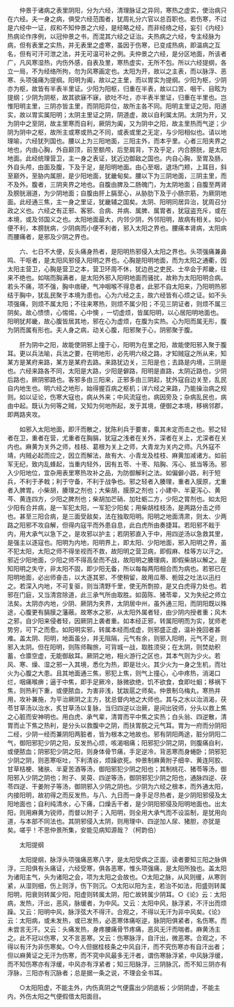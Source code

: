 <!-- { "loadSidebar": true } -->
　　仲景于诸病之表里阴阳，分为六经，清理脉证之异同，寒热之虚实，使治病只在六经。夫一身之病，俱受六经范围者，犹周礼分六官以总百职也。若伤寒，不过是六经中一证，叔和不知仲景之六经，是经略之经，而非经络之经，妄引《内经》热病论作序例，以冠仲景之书，而混其六经之证治。夫热病之六经，专主经脉为病，但有表里之实热，并无表里之虚寒，虽因于伤寒，已变成热病，即温病之互名，但有可汗可泄之法，并无可温可补之例。夫仲景之六经，是分区地面，所该者广，凡风寒湿热，内伤外感，自表及里，寒热虚实，无所不包。所以六经提纲，各立一局，不为经络所拘，勿为风寒画定也。太阳为开，故以之主表，而以脉浮、恶寒、头项强痛为提纲。阳明为阖，故以之主里，而以胃实为提纲。少阳为枢，少阴亦为枢，故皆有半表半里证。少阳为阳枢，归重在半表，故以口苦、咽干、目眩为提纲；少阴为阴枢，故其欲寐不寐，欲吐不吐，亦半表半里证，归重在半里也。岂惟阳明主里，三阴亦皆主里，而阴阳异位，故所主各不同。阳明主里证之阳，阳道实，故以胃实属阳明；太阴主里证之阴，阴道虚，故以自利属太阴。太阴为开，又为阴中之至阴，故主里寒而自利，厥阴为阖，又为阴中之阳，故主里热而气逆；少阴为阴中之枢，故所主或寒或热之不同，或表或里之无定，与少阳相似也。请以地理喻，六经犹列国也。腰以上为三阳地面，三阳主外，而本乎里。心者三阳夹界之地也，内由心胸，外自巅顶，前至额颅，后至肩背，下及乎足，内合膀胱，是太阳地面。此经统理营卫，主一身之表证，犹近边御敌之国也。内自心胸，至胃及肠，外自头颅，由面及腹，下及于足，是阳明地面。由心至咽，退场门颊，上耳目，斜至巅外，至胁内属胆，是少阳地面，犹畿甸矣。腰以下为三阴地面，三阴主里，而不及外。腹者，三阴夹界之地也。自腹由脾及二肠魄门，为太阴地面；自腹至两肾及膀胱溺道，为少阴地面；自腹由肝上膈至心，从胁肋下及于小肠宗筋，为厥阴地面。此经通三焦，主一身之里证，犹畿辅之国矣。太阴、阳明同居异治，犹周召分政之义也。六经之有正邪、客邪、合病、并病、属脾、属胃者，犹寇盗充斥，或在本境，或及邻国义之也。太阳地面最大，内邻少阴，外邻阳明，故病有相关。如小便不利，本膀胱病，少阴病而小便不利者，邪入太阳之界也。腰痛本肾病，太阳病而腰痛者，是邪及少阴之界也。

　　六、七日不大便，反头痛身热者，是阳明热邪侵入太阳之界也。头项强痛兼鼻鸣、干呕者，是太阳风邪侵入阳明之界也。心胸是阳明地面，而为太阳之通衢，因太阳主营卫，心胸是营卫之本，营卫环周不休，犹边邑之吏民、士卒会于邦畿，往来不绝也。如喘而胸满者，是太阳外邪入阳明地面而骚扰，故称为太阳阳明合病。若头不痛，项不强，胸中痞硬，气冲咽喉不得息者，此邪不自太阳来，乃阳明热邪结于胸中，犹乱民聚于本境为患也。心为六经之主，故六经皆有心烦之证。如不头项强痛，则烦不属太阳；不往来寒热，则烦不属少阳；不见三阴证者，则烦不属三阴矣。故心愦愦，心惕惕，心中懊 ，一切虚烦，皆属阳明，以心居阳明地面也。阳明犹邦畿，故心腹皆居其地，邪在心为虚烦，在腹为实热。心为阳而属无形，腹为阴而属有形也。夫人身之病，动关心腹，阳邪聚于心，阴邪聚于腹。

　　肝为阴中之阳，故能使阴邪上撞于心，阳明为在里之阳，故能使阳邪入聚于腹耳。更以兵法喻，兵法之要，在明地形，必先明六经之路，才知贼寇之所从来，知某方是某府来路，某方是某府去路。来路犹边关，三阳是也；去路是内境，三阴是也。六经来路各不同，太阳是大路，少阳是僻路，阳明是直路，太阴近路也，少阴后路也，厥阴邪路也。客邪多由三阳来，正邪多由三阴起，犹外寇自边关至，乱民自内地生也。明六经之地形，始得握百病之枢机；详六经之来路，乃能操治病之规则。如以证论，伤寒大寇也，病从外来；中风流寇也，病因旁及；杂病乱民也，病由中起。既认为何等之贼，又知为何地所起，发于其境，便御之本境，移祸邻郡，即两路夹攻。

　　如邪入太阳地面，即汗而散之，犹陈利兵于要害，乘其未定而击之也。邪之轻者在卫，重者在营，尤重者在胸膈，犹寇之浅者在关外，深者在关上，尤深者在关内也。麻黄为关外之师，桂枝、葛根为关上之师，大青龙为关内之师。凡外寇不靖，内贼必起而应之，因立而解法，故有大、小青龙及桂枝、麻黄加减诸方。如前军无纪，致内乱蜂起，当重内轻外，因有五苓、十枣、陷胸、泻心、抵当等汤。邪入少阳地位，宜杂用表里寒热攻补之品，为防御解利之法。如偏僻小路，利于短兵，不利于矛戟；利于守备，不利于战争也。邪之轻者入腠理，重者入膜原，尤重者入脾胃。小柴胡，腠理之剂也；大柴胡，膜原之剂也；小建中、半夏泻心、黄芩、黄连四方，少阳之脾剂也；柴胡加芒硝、加牡蛎二方，少阳之胃剂也。如太阳少阳有合并病，是一军犯太阳，一军犯少阳矣；用柴胡桂枝汤，是两路分击之师也。甚至三阳合病，是三面受敌矣，法在独取阳明。阳明之地面清肃，则太、少两路之阳邪不攻自解，但得内寇平而外患自息，此白虎所由奏捷耳。若阳邪不戢于内，用大承气以急下之，是攻邪以护主；若阴邪直入于中，用四逆汤以急救其里，是强主以逐寇也。阳明为内地，阳明界上，即太阳、少阳地面，邪入阳明之界，虽不犯太阳，太阳之师不得坐视而不救，故阳明之营卫病，即假麻、桂等方以汗之。邪近少阳地面，少阳之师不得高垒而不战，故阳明之腠理病，即假柴胡以解之。是知阳明之失守，非太阳不固，即少阳无备，所以每每两阳相合而为病也。若邪已在阳明地面，必出师奋击，以大逐其邪，不使稍留，故用瓜蒂、栀豉之吐法以迅扫之。若深入内地，不可复驱，则当清野千里，使无所剽掠，是又白虎得力处也。若邪在门庭，又当清宫除道，此三承气所由取胜。如茵陈、猪苓辈，又为失纪之师立法矣。太阴亦内地，少阴、厥阴为夹界，太阴居中州，虽外通三阳，而阴阳既以殊途，心腹更有膈膜之藩蔽。故寒水之邪，从太阳外属者轻，由少阴内授者重；风木之邪，自少阳来侵者轻，因厥阴上袭者重。如本经正邪，转属阳明而为实，犹师老势穷，可下之而愈。如阳明实邪，转属本经而成虚，则邪盛正虚，温补挽回者甚难。盖太阴、阳明，地面虽分，并无阻隔，元气有余，则邪入阳明，元气不足，则邪入太阴。但在阳明，则陈师鞠旅，可背城一战，取胜须臾；在太阴，则焚劫积蓄，仓廪空虚，无能御敌耳。厥阴之地，相火游行之区也，其本气则为少火。若风、寒、燥、湿之邪一入其境，悉化为热，即是壮火。其少火为一身之生机，而壮火为心腹之大患。且其地面通三焦，邪犯上焦，则气上撞心，心中疼热，消渴口烂，咽痛喉痹；逼于中焦，即手足厥冷，脉微欲绝，饥不欲食，食即吐蛔；移祸下焦，则热利下重，或便脓血，为害非浅，犹跋扈之师矣。仲景制乌梅丸，寒热并用，攻补兼施，为平治厥阴之主方，犹总督内地之大师也。其与之水以治消渴，茯苓甘草汤以治水，炙甘草汤以复脉，当归四逆以治厥，是间出锐师，分头以救上焦之心脏而安神明也。用白虎、承气辈，清胃而平中焦之实热；白头翁、四逆散，清胃而止下焦之热利，是分头以救腹中之阴，而扶胃脘之元气耳。胃为一府而分阴阳二经，少阴一经而兼阴阳两脏者，皆为根本之地故也。邪有阴阳两途，脏分阴阳二气，御阳邪犯少阴之阳，反发热心烦，咳渴咽痛；阳邪犯少阴之阴，则腹痛自利，或便脓血；阴邪犯少阴之阳，则身体骨节痛，手足逆冷，背恶寒而身蜷卧；阴邪犯少阴之阴，则恶寒呕吐，下利清谷，烦躁欲死。仲景制麻黄附子细辛、黄连阿胶、甘草桔梗、猪肤、半夏苦酒等汤，御阳邪犯少阴之阳也；其制桃花、猪苓等汤，御阳邪入少阴之阴也；附子、吴萸、四逆等汤，御阴邪犯少阴之阳也，通脉四逆、茯苓四逆、干姜附子等汤，御阴邪入少阴之阴也。少阴为六经之根本，而外通太阳，内接阳明，故初得之而反发热，与八、九日而一身手足尽热者，是少阴阳邪侵及太阳地面也；自利纯清水，心下痛，口燥舌干者，是少阴阳邪侵及阳明地面也。出太阳，则用麻黄为锐师，而督以附子；入阳明，则全用大承气而不设监制，是犹用向道，与本部不同法也。其阴邪侵入太阴，则用理中、四逆加人尿、猪胆，亦犹是矣。嗟乎！不思仲景所集，安能见病知源哉？（柯韵伯）

　　太阳提纲

　　太阳提纲，脉浮头项强痛恶寒八字，是太阳受病之正面，读者要知三阳之脉俱浮，三阳俱有头痛证，六经受寒，俱各恶寒，惟头项强痛，是太阳所独也。盖太阳为诸阳主气，头为诸阳之会，项为太阳之会故也。○太阳之脉，从风则缓，从寒则紧，从湿则细，伤上则浮，伤下则沉。○太阳以阳为主，若治不如法，阳盛则转属阳明，阳衰则转属少阳，阳虚则转属太阴，阳亡故转属少阴耳。○《论》云：太阳病，发热，汗出，恶风，脉缓者，为中风。又云：太阳中风，脉浮紧，不汗出而烦躁。又云：阳明中风，脉浮弦大不得汗。合观之，不得以无汗为非中风矣。《论》云：太阳病，或未发热，或已发热，必恶寒体痛呕逆，脉阴阳俱紧者，名伤寒。而未尝言无汗。又云：头痛发热，身疼腰痛骨节疼痛，恶风无汗而喘者。麻黄汤主之。此不冠以伤寒，又不言恶寒。又云：伤寒脉浮，自汗出，微恶寒。合观之，不得以有汗为非伤寒矣。○今人但据桂枝条之中风自汗，而不究伤寒亦有自汗出者；但以麻黄证之无汗为伤寒，而不究中风最多无汗者，谓伤寒脉浮紧，中风脉浮缓，而不知伤寒亦有浮缓，中风亦有浮紧者；知三阳脉浮，三阴脉沉，而不知三阴亦有浮脉，三阳亦有沉脉者；总是据一条之说，不理会全书耳。

　　○太阳阳虚，不能主外，内伤真阴之气便露出少阴底板；少阴阴虚，不能主内，外伤太阳之气便假借太阳面目。

